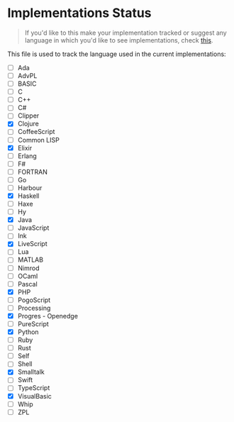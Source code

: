 # Implementations Status

> If you'd like to this make your implementation tracked or suggest
any language in which you'd like to see implementations, check [this](CONTRIBUTING.md).

This file is used to track the language used in the current implementations:

- [ ] Ada
- [ ] AdvPL
- [ ] BASIC
- [ ] C
- [ ] C++
- [ ] C#
- [ ] Clipper
- [x] Clojure
- [ ] CoffeeScript
- [ ] Common LISP
- [x] Elixir
- [ ] Erlang
- [ ] F#
- [ ] FORTRAN
- [ ] Go
- [ ] Harbour
- [x] Haskell
- [ ] Haxe
- [ ] Hy
- [x] Java
- [ ] JavaScript
- [ ] Ink
- [x] LiveScript
- [ ] Lua
- [ ] MATLAB
- [ ] Nimrod
- [ ] OCaml
- [ ] Pascal
- [x] PHP
- [ ] PogoScript
- [ ] Processing
- [X] Progres - Openedge
- [ ] PureScript
- [x] Python
- [ ] Ruby
- [ ] Rust
- [ ] Self
- [ ] Shell
- [X] Smalltalk
- [ ] Swift
- [ ] TypeScript
- [X] VisualBasic
- [ ] Whip
- [ ] ZPL

